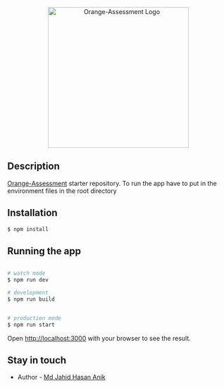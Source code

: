 <p align="center">
  <a href="https://orange-assessment.netlify.app/" target="blank"><img src="https://orange-assessment.netlify.app/images/siteLogo.png" width="320" alt="Orange-Assessment Logo" /></a>
</p>



## Description

[Orange-Assessment](https://orange-assessment.netlify.app/) starter repository. To run the app have to put in the environment files in the root directory

## Installation

```bash
$ npm install
```


## Running the app

```bash

# watch mode
$ npm run dev

# development
$ npm run build


# production mode
$ npm run start
```

Open [http://localhost:3000](http://localhost:3000) with your browser to see the result.


## Stay in touch

- Author - [Md Jahid Hasan Anik](https://jahid101.github.io)



